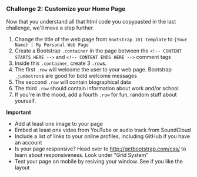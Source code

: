 ### Challenge 2: Customize your Home Page

Now that you understand all that html code you copypasted in the last challenge, we'll move a step further.

1. Change the title of the web page from `Bootstrap 101 Template` to `{Your Name} | My Personal Web Page`
2. Create a Bootstrap `.container` in the page between the `<!-- CONTENT STARTS HERE -->` and `<!-- CONTENT ENDS HERE -->` comment tags
3. Inside this `.container`, create 3 `.row`s.
4. The first `.row` will welcome the user to your web page. Bootstrap `.jumbotron`s are good for bold welcome messages
5. The seccond `.row` will contain biographical data
6. The third `.row` should contain information about work and/or school
7. If you're in the mood, add a fourth `.row` for fun, random stuff about yourself.

**Important**

* Add at least one image to your page
* Embed at least one video from YouTube or audio track from SoundCloud
* Include a list of links to your online profiles, including GitHub if you have an account
* Is your page responsive? Head over to http://getbootstrap.com/css/ to learn about responsiveness. Look under "Grid System"
* Test your page on mobile by resiving your window. See if you like the layout

